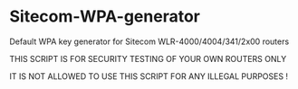 # Sitecom-WPA-generator
Default WPA key generator for Sitecom WLR-4000/4004/341/2x00 routers

THIS SCRIPT IS FOR SECURITY TESTING OF YOUR OWN ROUTERS ONLY

IT IS NOT ALLOWED TO USE THIS SCRIPT FOR ANY ILLEGAL PURPOSES !
